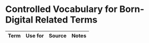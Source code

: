 # Controlled Vocabulary for Born-Digital Related Terms

| Term                                | Use for               | Source                  | Notes             |
|-------------------------------------|-------------------------|----------------------------------------|------------------|
